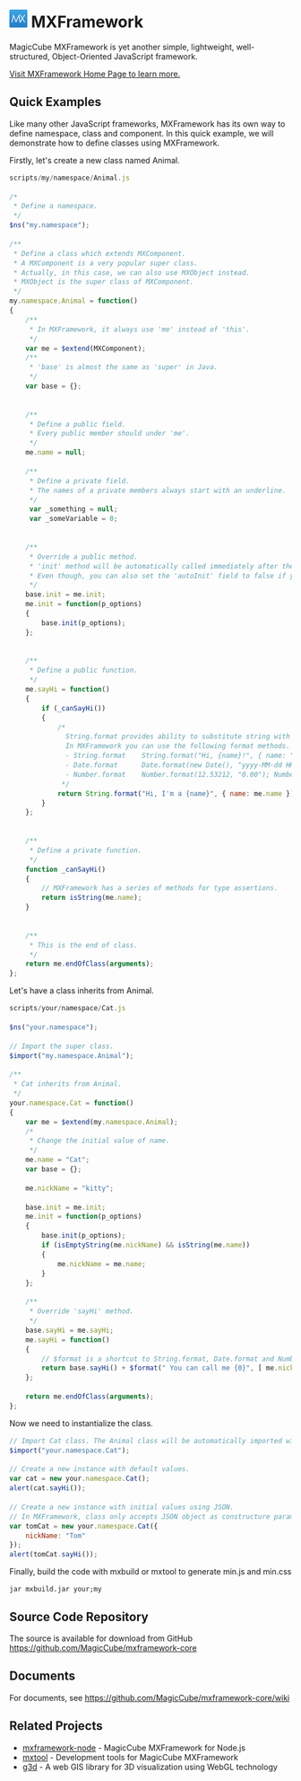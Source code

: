 # ![](https://raw.githubusercontent.com/MagicCube/mxframework-core/master/res/images/mx-logo-32.png) MXFramework
MagicCube MXFramework is yet another simple, lightweight, well-structured, Object-Oriented JavaScript framework.

[Visit MXFramework Home Page to learn more.](http://magiccube.github.io/mxframework-core)

## Quick Examples
Like many other JavaScript frameworks, MXFramework has its own way to define namespace, class and component.
In this quick example, we will demonstrate how to define classes using MXFramework.

Firstly, let's create a new class named Animal.
```javascript
scripts/my/namespace/Animal.js

/* 
 * Define a namespace.
 */
$ns("my.namespace");

/**
 * Define a class which extends MXComponent.
 * A MXComponent is a very popular super class.
 * Actually, in this case, we can also use MXObject instead.
 * MXObject is the super class of MXComponent.
 */
my.namespace.Animal = function()
{
	/**
	 * In MXFramework, it always use 'me' instead of 'this'.
	 */
	var me = $extend(MXComponent);
	/**
	 * 'base' is almost the same as 'super' in Java.
	 */
	var base = {};


	/**
	 * Define a public field.
	 * Every public member should under 'me'.
	 */
	me.name = null;

	/**
	 * Define a private field.
	 * The names of a private members always start with an underline.
	 */
	 var _something = null;
	 var _someVariable = 0;


	/**
	 * Override a public method.
	 * 'init' method will be automatically called immediately after the instance is created.
	 * Even though, you can also set the 'autoInit' field to false if you need lazy intialization.
	 */
	base.init = me.init;
	me.init = function(p_options)
	{
		base.init(p_options);
	};


	/**
	 * Define a public function.
	 */
	me.sayHi = function()
	{
		if (_canSayHi())
		{
			/* 
			  String.format provides ability to substitute string with JSON object or array.
			  In MXFramework you can use the following format methods.
			  - String.format    String.format("Hi, {name}!", { name: "Henry" }); String.format("Hi, {0}", [ "Henry" ])
			  - Date.format      Date.format(new Date(), "yyyy-MM-dd HH:mm:ss"); Date.format(new Date(), "yy年M月d日");
			  - Number.format    Number.format(12.53212, "0.00"); Number.format(123, "00000000");
			 */
			return String.format("Hi, I'm a {name}", { name: me.name });
		}
	};


	/**
	 * Define a private function.
	 */
	function _canSayHi()
	{
		// MXFramework has a series of methods for type assertions.
		return isString(me.name);
	}


	/**
	 * This is the end of class.
	 */
	return me.endOfClass(arguments);
};
```









Let's have a class inherits from Animal.

```javascript
scripts/your/namespace/Cat.js

$ns("your.namespace");

// Import the super class.
$import("my.namespace.Animal");

/**
 * Cat inherits from Animal.
 */
your.namespace.Cat = function()
{
	var me = $extend(my.namespace.Animal);
	/*
	 * Change the initial value of name.
	 */
	me.name = "Cat";
	var base = {};

	me.nickName = "kitty";

	base.init = me.init;
	me.init = function(p_options)
	{
		base.init(p_options);
		if (isEmptyString(me.nickName) && isString(me.name))
		{
			me.nickName = me.name;
		}
	};

	/**
	 * Override 'sayHi' method.
	 */
	base.sayHi = me.sayHi;
	me.sayHi = function()
	{
		// $format is a shortcut to String.format, Date.format and Number.format.
		return base.sayHi() + $format(" You can call me {0}", [ me.nickName ]);
	};

	return me.endOfClass(arguments);
};
```







Now we need to instantialize the class.
```JavaScript
// Import Cat class. The Animal class will be automatically imported with Cat.
$import("your.namespace.Cat");

// Create a new instance with default values.
var cat = new your.namespace.Cat();
alert(cat.sayHi());

// Create a new instance with initial values using JSON.
// In MXFramework, class only accepts JSON object as constructure parameter.
var tomCat = new your.namespace.Cat({
    nickName: "Tom"
});
alert(tomCat.sayHi());
```

Finally, build the code with mxbuild or mxtool to generate min.js and min.css
```
jar mxbuild.jar your;my
```


## Source Code Repository
The source is available for download from GitHub
https://github.com/MagicCube/mxframework-core

## Documents
For documents, see https://github.com/MagicCube/mxframework-core/wiki

## Related Projects
* [mxframework-node](https://github.com/MagicCube/mxframework-node) - MagicCube MXFramework for Node.js
* [mxtool](https://github.com/MagicCube/mxtool) - Development tools for MagicCube MXFramework
* [g3d](https://github.com/MagicCube/g3d) - A web GIS library for 3D visualization using WebGL technology

